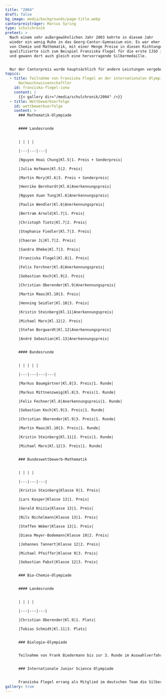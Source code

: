 ```yaml
---
title: "2004"
draft: false
bg_image: media/backgrounds/page-title.webp
cantorpreisträger: Marcus Syring
type: schulchronik
pretext: >
  Nach einem sehr außergewöhnlichen Jahr 2003 kehrte in diesem Jahr
  wieder ein wenig Ruhe in das Georg-Cantor-Gymnasium ein. Es war eher das Jahr
  von Chemie und Mathematik, mit einer Menge Preise in diesen Richtungen. So
  qualifizierte sich zum Beispiel Franziska Flegel für die erste IJSO in Jakarta
  und gewann dort auch gleich eine hervorragende Silbermedaille.


  Nur der Cantorpreis wurde hauptsächlich für andere Leistungen vergeben. Der Preisträger dieses Jahres ist sehr engagiert und initiierte im November 2003 als Schülersprecher den Schülerstreik. Marcus Syring hat diesen Preis auf jeden Fall verdient und schließt sich mit seiner außergewöhnlichen Arbeit für die Schule als neunter Preisträger in die Reihe großer Cantorianer an.
topics:
  - title: Teilnahme von Franziska Flegel an der internationalen Olympiade für
      Nachwuchswissenschaftler
    id: franziska-flegel-ionw
    content: |
      {{< gallery dir="/media/schulchronik/2004" />}}
  - title: Wettbewerbserfolge
    id: wettbewerbserfolge
    content: >
      ### Mathematik-Olympiade


      #### Landesrunde


      | | | |

      |---|---|---|

      |Nguyen Hoai Chung|Kl.5|1. Preis + Sonderpreis|

      |Julia Hofmann|Kl.5|2. Preis|

      |Martin Mory|Kl.6|3. Preis + Sonderpreis|

      |Henrike Bernhardt|Kl.6|Anerkennungspreis|

      |Nguyen Xuan Tung|Kl.6|Anerkennungspreis|

      |Paulin Wendler|Kl.6|Anerkennungspreis|

      |Bertram Arnold|Kl.7|1. Preis|

      |Christoph Tietz|Kl.7|2. Preis|

      |Stephanie Fiedler|Kl.7|3. Preis|

      |Chaoran Ji|Kl.7|2. Preis|

      |Sandra Ohmke|Kl.7|3. Preis|

      |Franziska Flegel|Kl.8|1. Preis|

      |Felix Ferchner|Kl.8|Anerkennungspreis|

      |Sebastian Koch|Kl.9|2. Preis|

      |Christian Oberender|Kl.9|Anerkennungspreis|

      |Martin Maas|Kl.10|3. Preis|

      |Henning Seidler|Kl.10|3. Preis|

      |Kristin Steinberg|Kl.11|Anerkennungspreis|

      |Michael Marx|Kl.12|2. Preis|

      |Stefan Borgwardt|Kl.12|Anerkennungspreis|

      |André Sebastian|Kl.13|Anerkennungspreis|


      #### Bundesrunde


      | | | | |

      |---|---|---|---|

      |Markus Baumgärtner|Kl.8|3. Preis|1. Runde|

      |Markus Mittnenzweig|Kl.8|3. Preis|1. Runde|

      |Felix Fechner|Kl.8|Anerkennungspreis|1. Runde|

      |Sebastian Koch|Kl.9|3. Preis|1. Runde|

      |Christian Oberender|Kl.9|3. Preis|1. Runde|

      |Martin Maas|Kl.10|3. Preis|1. Runde|

      |Kristin Steinberg|Kl.11|2. Preis|1. Runde|

      |Michael Marx|Kl.12|3. Preis|1. Runde|


      ### Bundeswettbewerb-Mathematik


      | | | |

      |---|---|---|

      |Kristin Steinberg|Klasse 9|1. Preis|

      |Lars Kasper|Klasse 13|1. Preis|

      |Gerald Knizia|Klasse 13|1. Preis|

      |Nils Nichelmann|Klasse 13|1. Preis|

      |Steffen Weber|Klasse 13|1. Preis|

      |Diana Meyer-Bodemann|Klasse 10|2. Preis|

      |Johannes Tannert|Klasse 12|2. Preis|

      |Michael Pfeiffer|Klasse 9|3. Preis|

      |Sebastian Pabst|Klasse 12|3. Preis|


      ### Bio-Chemie-Olympiade


      #### Landesrunde


      | | | |

      |---|---|---|

      |Christian Oberender|Kl.9|1. Platz|

      |Tobias Schmidt|Kl.11|3. Platz|


      ### Biologie-Olympiade


      Teilnahme von Frank Biedermann bis zur 3. Runde im Auswahlverfahren für das deutsche Team


      ### Internationale Junior Science Olympiade


      Franziska Flegel errang als Mitglied im deutschen Team die Silbermedaille
gallery: true
---
```




